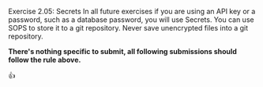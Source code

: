 Exercise 2.05: Secrets
In all future exercises if you are using an API key or a password, such as a database password, you will use Secrets. You can use SOPS to store it to a git repository. Never save unencrypted files into a git repository.

**There's nothing specific to submit, all following submissions should follow the rule above.**

👍